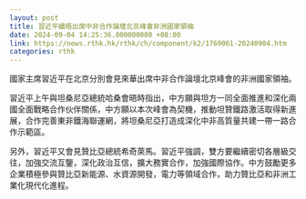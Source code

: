 ```yaml
---
layout: post
title: 習近平續晤出席中非合作論壇北京峰會非洲國家領袖
date: 2024-09-04 14:25:36.000000000 +08:00
link: https://news.rthk.hk/rthk/ch/component/k2/1769061-20240904.htm
categories: rthk
---
```


國家主席習近平在北京分別會見來華出席中非合作論壇北京峰會的非洲國家領袖。

習近平上午與坦桑尼亞總統哈桑會晤時指出，中方願與坦方一同全面推進和深化兩國全面戰略合作伙伴關係，中方願以本次峰會為契機，推動坦贊鐵路激活取得新進展，合作完善東非鐵海聯運網，將坦桑尼亞打造成深化中非高質量共建一帶一路合作示範區。

另外，習近平又會見贊比亞總統希奇萊馬。習近平強調，雙方要繼續密切各層級交往，加強交流互鑒，深化政治互信，擴大務實合作，加強國際協作。中方鼓勵更多企業積極參與贊比亞新能源、水資源開發，電力等領域合作，助力贊比亞和非洲工業化現代化進程。
